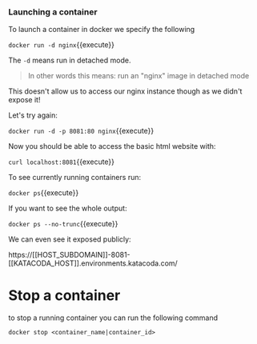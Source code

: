 ### Launching a container

To launch a container in docker we specify the following

`docker run -d nginx`{{execute}}

The `-d` means run in detached mode.

> In other words this means: run an "nginx" image in detached mode

This doesn't allow us to access our nginx instance though as we didn't expose it!

Let's try again:

`docker run -d -p 8081:80 nginx`{{execute}}

Now you should be able to access the basic html website with:

`curl localhost:8081`{{execute}}


To see currently running containers run:

`docker ps`{{execute}}

If you want to see the whole output:

`docker ps --no-trunc`{{execute}}


We can even see it exposed publicly:

https://[[HOST_SUBDOMAIN]]-8081-[[KATACODA_HOST]].environments.katacoda.com/

# Stop a container
to stop a running container you can run the following command

`docker stop <container_name|container_id>`
